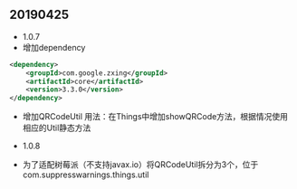 ## 20190425
* 1.0.7
* 增加dependency 

```xml
<dependency>
    <groupId>com.google.zxing</groupId>
    <artifactId>core</artifactId>
    <version>3.3.0</version>
</dependency>
```
* 增加QRCodeUtil
用法：在Things中增加showQRCode方法，根据情况使用相应的Util静态方法

* 1.0.8
* 为了适配树莓派（不支持javax.io）将QRCodeUtil拆分为3个，位于com.suppresswarnings.things.util
